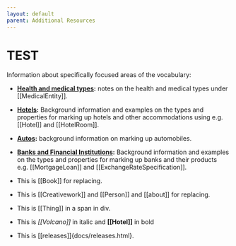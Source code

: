 ```yaml
---
layout: default
parent: Additional Resources
---
```


# TEST

Information about specifically focused areas of the vocabulary:
*   **[Health and medical types](/Extensions/meddocs.html):** notes on the health and medical types under [[MedicalEntity]].
*   **[Hotels](/Extensions/hotels.html):** Background information and examples on the types and properties for marking up hotels and other accommodations using e.g. [[Hotel]] and [[HotelRoom]].
*   **[Autos](/Extensions/automotive.html):** background information on marking up automobiles.
*   **[Banks and Financial Institutions](/Extensions/financial.html):** Background information and examples on the types and properties for marking up banks and their products e.g. [[MortgageLoan]] and [[ExchangeRateSpecification]].

* This is [[Book]] for replacing.
* This is [[Creativework]] and [[Person]] and [[about]] for replacing.
* This is [[Thing]] in a span in div.
* This is *[[Volcano]]* in italic and **[[Hotel]]** in bold 
* This is [[releases]]{docs/releases.html}.

<!--
<input id="button" type="button" value="Replace [[" />

<script>
    const rex = /\[\[([\w0-9_ -\/]+)\]\]/;
    targ = "https://schema.org";
    //button.addEventListener('click', e => 
    
function wikilinksparse(){
    const treeWalker = document.createTreeWalker(document.body,NodeFilter.SHOW_TEXT,null,false);

    var nodeList = [];
    var currentNode = treeWalker.nextNode();
    while(currentNode) {
        if (currentNode.nodeType==3){
            nodeList.push(currentNode);
        }
        currentNode = treeWalker.nextNode();
    }

    nodeList.forEach(node => wikilink(node));
}

function wikilink(node){
    textContent = node.textContent
    var insertpos = textContent.search(rex);
    if ( insertpos != -1){
        var text = node.textContent;
        insertwikilink(node,text,insertpos);
    }
}

function insertwikilink(node, text, insertpos){
    var pre = text.substring(0,insertpos);
    var stub = text.substring(insertpos);
    var endpos = stub.search(/\]\]/);
    var token = stub.substring(2,endpos);
    var remain = stub.substring(endpos+2);

    var preNode = document.createTextNode(pre);
    node.parentNode.replaceChild(preNode,node);
    node = preNode;

    var ref = null;
    if( remain.length > 0 ){
        var refpos = remain.search(/^\{.*\}/);
        if ( refpos == 0){
            var refend = remain.search(/\}/);
            ref = remain.substring(1,refend);
            remain = remain.substring(refend + 1);
        }
    }

    var aNode = appendHref(node,token,ref);
    if ( remain.length > 0 ){
        remainNode = document.createTextNode(remain);
        aNode.after(remainNode);
        var nextpos = remain.search(rex);
        if (nextpos != -1){
            insertwikilink(remainNode,remain,nextpos);
        }
    }
}

function appendHref(node,token,ref){
    var link = token;
    if (ref  != null){
        link = ref;
    }
    var href=targ + "/" + link;
    var a = document.createElement('a');
    a.href = href;
    a.title = token;
    a.appendChild(document.createTextNode(token));
    node.after(a);
    return a;
}

document.getElementsByTagName("body")[0].onload = function() {wikilinksparse()};

</script>


 <script src="/assets/js/sdowikilinks.js"></script>
 -->